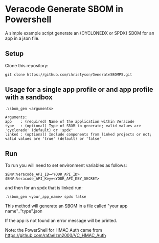 # Veracode Generate SBOM in Powershell

A simple example script generate an (CYCLONEDX or SPDX) SBOM for an app in a json file.

## Setup

Clone this repository:

    git clone https://github.com/christyson/GenerateSBOMPS.git


## Usage for a single app profile or and app profile with a sandbox

```
.\sbom_gen <arguments>
```

```
Arguments:
app    : (required) Name of the application within Veracode
type   : (optional) Type of SBOM to generate; valid values are 'cyclonedx' (default) or 'spdx'
linked : (optional) Include components from linked projects or not; valid values are 'true' (default) or 'false'
```

## Run

To run you will need to set environment variables as follows: 

```
$ENV:Veracode_API_ID=<YOUR_API_ID>
$ENV:Veracode_API_Key=<YOUR_API_KEY_SECRET>
```

and then for an spdx that is linked run:

```
.\sbom_gen <your_app_name> spdx false
```

This method will generate an SBOM in a file called "your app name"_"type".json

If the app is not found an error message will be printed.

Note: the PowerShell for HMAC Auth came from https://github.com/rafaelzm2000/VC_HMAC_Auth 
